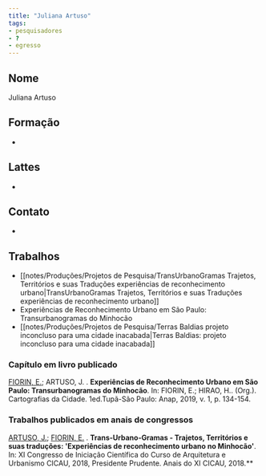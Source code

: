 ```yaml
---
title: "Juliana Artuso"
tags: 
- pesquisadores
- ?
- egresso
---
```


## Nome
Juliana Artuso

## Formação
-

## Lattes
-

## Contato
-

## Trabalhos
- [[notes/Produções/Projetos de Pesquisa/TransUrbanoGramas Trajetos, Territórios e suas Traduções experiências de reconhecimento urbano|TransUrbanoGramas Trajetos, Territórios e suas Traduções experiências de reconhecimento urbano]]
- Experiências de Reconhecimento Urbano em São Paulo: Transurbanogramas do Minhocão
- [[notes/Produções/Projetos de Pesquisa/Terras Baldias projeto inconcluso para uma cidade inacabada|Terras Baldias: projeto inconcluso para uma cidade inacabada]]

### Capítulo em livro publicado

[FIORIN, E.](http://lattes.cnpq.br/5599203800231511); ARTUSO, J. . **Experiências de Reconhecimento Urbano em São Paulo: Transurbanogramas do Minhocão**. In: FIORIN, E.; HIRAO, H.. (Org.). Cartografias da Cidade. 1ed.Tupã-São Paulo: Anap, 2019, v. 1, p. 134-154.

### Trabalhos publicados em anais de congressos

[ARTUSO, J.](http://lattes.cnpq.br/9860093314995862); [FIORIN, E.](http://lattes.cnpq.br/5599203800231511) . **Trans-Urbano-Gramas - Trajetos, Territórios e suas traduções: 'Experiências de reconhecimento urbano no Minhocão'**. In: XI Congresso de Iniciação Científica do Curso de Arquitetura e Urbanismo CICAU, 2018, Presidente Prudente. Anais do XI CICAU, 2018.**